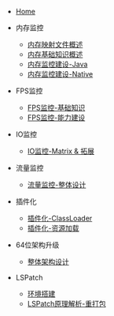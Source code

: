 * [Home](/)

* 内存监控 
  * [内存映射文件概述](Memory/memory-mapping-file/内存映射文件概述.md)  
  * [内存基础知识概述](Memory/memory-basic-knowledge/内存基础知识概述.md)
  * [内存监控建设-Java](Memory/memory-monitor-java/内存监控建设-Java.md)
  * [内存监控建设-Native](Memory/memory-monitor-native/内存监控建设-Native.md)

  
* FPS监控
  * [FPS监控-基础知识](/Fluency/FPS监控-基础知识.md)
  * [FPS监控-能力建设](/Fluency/FPS监控-能力建设.md)

* IO监控
  * [IO监控-Matrix & 拓展](/IO/io-monitory.md)
  
* 流量监控
  * [流量监控-整体设计](/Traffic/design/流量监控-整体设计.md)

* 插件化
  * [插件化-ClassLoader](Plugin/ClassLoader.md)
  * [插件化-资源加载](Plugin/Resource.md)

* 64位架构升级
  * [整体架构设计](Arm64/adapter/Arm64位适配方案.md)

* LSPatch
  * [环境搭建](LSPatch/env/lsp-env.md)
  * [LSPatch原理解析-重打包]()